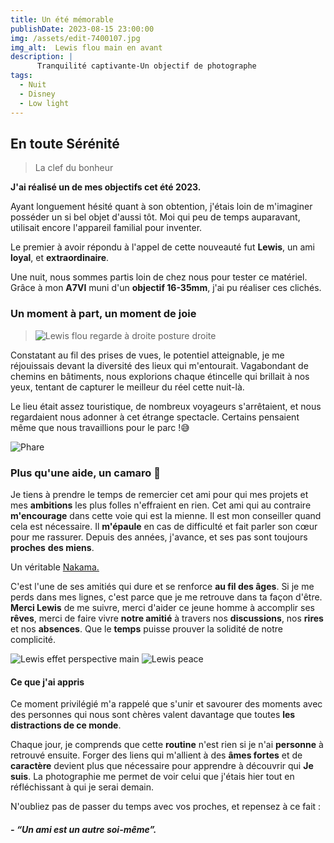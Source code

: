 ```yaml
---
title: Un été mémorable
publishDate: 2023-08-15 23:00:00
img: /assets/edit-7400107.jpg
img_alt:  Lewis flou main en avant
description: |
      Tranquilité captivante-Un objectif de photographe
tags:
  - Nuit
  - Disney
  - Low light 
---
```


## En toute Sérénité
>La clef du bonheur 

**J'ai réalisé un de mes objectifs cet été 2023.**

Ayant longuement hésité quant à son obtention, j'étais loin de m'imaginer posséder un si bel objet d'aussi tôt. Moi qui peu de temps auparavant, utilisait encore l'appareil familial pour inventer.

Le premier à avoir répondu à l'appel de cette nouveauté fut **Lewis**, un ami **loyal**, et **extraordinaire**.

Une nuit, nous sommes partis loin de chez nous pour tester ce matériel. Grâce à mon **A7VI** muni d'un **objectif 16-35mm**, j'ai pu réaliser ces clichés.

### Un moment à part, un moment de joie 

>![Lewis flou regarde à droite posture droite](/assets/edit-7400106.jpg)

Constatant au fil des prises de vues, le potentiel atteignable, je me réjouissais devant la diversité des lieux qui m'entourait. Vagabondant de chemins en bâtiments, nous explorions chaque étincelle qui brillait à nos yeux, tentant de capturer le meilleur du réel cette nuit-là.  

Le lieu était assez touristique, de nombreux voyageurs s'arrêtaient, et nous regardaient nous adonner à cet étrange spectacle. Certains pensaient même que nous travaillions pour le parc !😅 


![Phare](/assets/edit-crop-7400189.jpg)


### Plus qu'une aide, un camaro 💫

Je tiens à prendre le temps de remercier cet ami pour qui mes projets et mes **ambitions** les plus folles n'effraient en rien. Cet ami qui au contraire **m'encourage** dans cette voie qui est la mienne. Il est mon conseiller quand cela est nécessaire. Il **m'épaule** en cas de difficulté et fait parler son cœur pour me rassurer. Depuis des années, j'avance, et ses pas sont toujours **proches**  **des miens**. 

Un véritable <a href="https://www.kotoba.fr/nakama/" target="_blank">  Nakama.</a>  

C'est l'une de ses amitiés qui dure et se renforce **au fil des âges**. Si je me perds dans mes lignes, c'est parce que je me retrouve dans ta façon d'être. 
**Merci Lewis** de me suivre, merci d'aider ce jeune homme à accomplir ses **rêves**, merci de faire vivre **notre amitié** à travers nos **discussions**, nos **rires** et nos **absences**. Que le **temps** puisse prouver la solidité de notre complicité.  

![Lewis effet perspective main](/assets/edit-7400129.jpg)
![Lewis  peace](/assets/edit-crop-7400203.jpg)

#### Ce que j'ai appris
Ce moment privilégié m'a rappelé que s'unir et savourer des moments avec des personnes qui nous sont chères valent davantage que toutes **les distractions de ce monde**.  

Chaque jour, je comprends que cette **routine** n'est rien si je n'ai **personne** à retrouvé ensuite. Forger des liens qui m'allient à des **âmes fortes** et de **caractère** devient plus que nécessaire pour apprendre à découvrir qui **Je suis**. La photographie me permet de voir celui que j'étais hier tout en réfléchissant à qui je serai demain.  

N'oubliez pas de passer du temps avec vos proches, et repensez à ce fait :

##### - *“Un ami est un autre soi-même”*.
